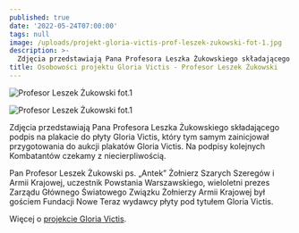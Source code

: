 ```yaml
---
published: true
date: '2022-05-24T07:00:00'
tags: null
image: /uploads/projekt-gloria-victis-prof-leszek-zukowski-fot-1.jpg
description: >-
  Zdjęcia przedstawiają Pana Profesora Leszka Żukowskiego składającego podpis na plakacie do płyty Gloria Victis. 
title: Osobowości projektu Gloria Victis - Profesor Leszek Żukowski
---
```


![Profesor Leszek Żukowski fot.1](/uploads/projekt-gloria-victis-prof-leszek-zukowski-fot-2.jpg)

![Profesor Leszek Żukowski fot.1](/uploads/projekt-gloria-victis-prof-leszek-zukowski-fot-3.jpg)

Zdjęcia przedstawiają Pana Profesora Leszka Żukowskiego składającego podpis na plakacie do płyty Gloria Victis, który tym samym zainicjował przygotowania do aukcji plakatów Gloria Victis. Na podpisy kolejnych Kombatantów czekamy z niecierpliwością.

Pan Profesor Leszek Żukowski ps. „Antek” Żołnierz Szarych Szeregów i Armii Krajowej, uczestnik Powstania Warszawskiego, wieloletni prezes Zarządu Głównego Światowego Związku Żołnierzy Armii Krajowej był gościem Fundacji Nowe Teraz wydawcy płyty pod tytułem Gloria Victis.

Więcej o [projekcie Gloria Victis](/projekty/gloria-victis/).